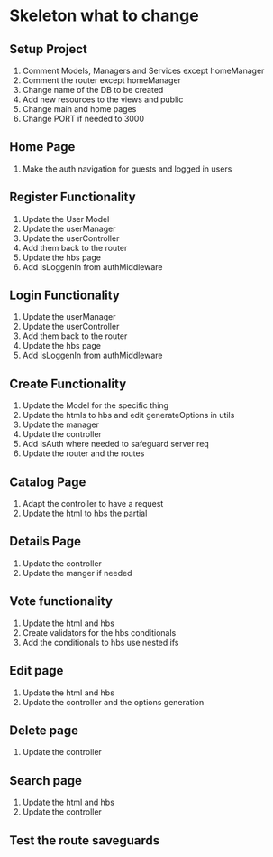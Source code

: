 # Skeleton what to change

## Setup Project
  1. Comment Models, Managers and Services except homeManager
  2. Comment the router except homeManager
  3. Change name of the DB to be created
  4. Add new resources to the views and public
  5. Change main and home pages
  6. Change PORT if needed to 3000

## Home Page
  1. Make the auth navigation for guests and logged in users

## Register Functionality
  1. Update the User Model
  2. Update the userManager
  3. Update the userController
  4. Add them back to the router
  5. Update the hbs page
  6. Add isLoggenIn from authMiddleware

## Login Functionality
  1. Update the userManager
  2. Update the userController
  3. Add them back to the router
  4. Update the hbs page
  5. Add isLoggenIn from authMiddleware

## Create Functionality
  1. Update the Model for the specific thing
  2. Update the htmls to hbs and edit generateOptions in utils
  3. Update the manager
  4. Update the controller
  5. Add isAuth where needed to safeguard server req
  6. Update the router and the routes

## Catalog Page
  1. Adapt the controller to have a request
  2. Update the html to hbs the partial

## Details Page
  1. Update the controller
  2. Update the manger if needed

## Vote functionality
  1. Update the html and hbs
  2. Create validators for the hbs conditionals 
  3. Add the conditionals to hbs use nested ifs

## Edit page
  1. Update the html and hbs
  2. Update the controller and the options generation

## Delete page
  1. Update the controller

## Search page
  1. Update the html and hbs
  2. Update the controller

## Test the route saveguards